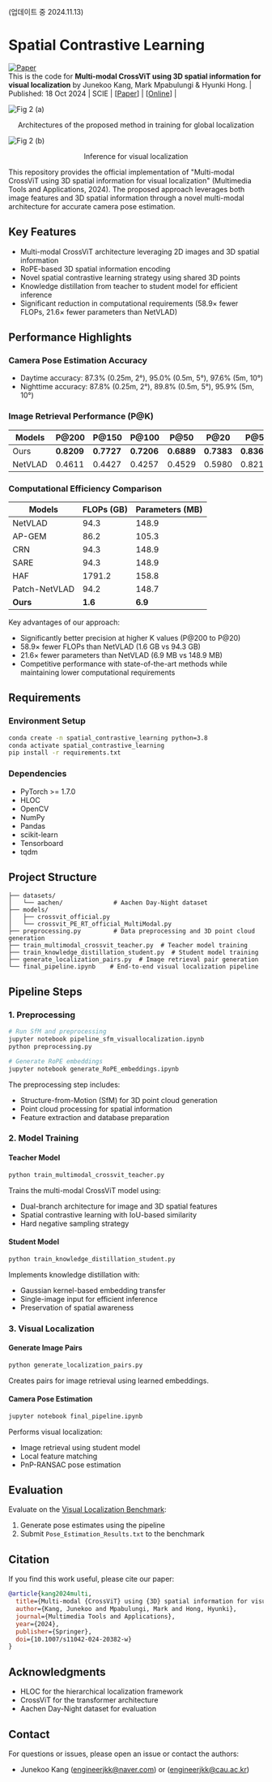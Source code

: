 (업데이트 중 2024.11.13)
# Spatial Contrastive Learning
[![Paper](https://img.shields.io/badge/Paper-Springer-blue)](https://doi.org/10.1007/s11042-024-20382-w)  
This is the code for **Multi-modal CrossViT using 3D spatial information for visual localization** by Junekoo Kang, Mark Mpabulungi & Hyunki Hong. | Published: 18 Oct 2024 | SCIE | [[Paper](https://drive.google.com/file/d/16deTO1LvQE-eh0E4dOQJt9njEz26IRIu/view?usp=sharing)] | [[Online](https://link.springer.com/article/10.1007/s11042-024-20382-w?utm_source=rct_congratemailt&utm_medium=email&utm_campaign=nonoa_20241018&utm_content=10.1007%2Fs11042-024-20382-w)] |   

![Fig 2 (a)](https://github.com/user-attachments/assets/7d9881c4-f7a9-496e-be1c-f54928ca426e)  
<p align="center">
  Architectures of the proposed method in training for global localization  
</p>

![Fig 2 (b)](https://github.com/user-attachments/assets/b42417f3-ee4e-43ce-9b69-565312f3b1a2)  
<p align="center">
  Inference for visual localization  
</p>

This repository provides the official implementation of "Multi-modal CrossViT using 3D spatial information for visual localization" (Multimedia Tools and Applications, 2024). The proposed approach leverages both image features and 3D spatial information through a novel multi-modal architecture for accurate camera pose estimation.

## Key Features
- Multi-modal CrossViT architecture leveraging 2D images and 3D spatial information
- RoPE-based 3D spatial information encoding
- Novel spatial contrastive learning strategy using shared 3D points
- Knowledge distillation from teacher to student model for efficient inference
- Significant reduction in computational requirements (58.9× fewer FLOPs, 21.6× fewer parameters than NetVLAD)

## Performance Highlights

### Camera Pose Estimation Accuracy
- Daytime accuracy: 87.3% (0.25m, 2°), 95.0% (0.5m, 5°), 97.6% (5m, 10°)
- Nighttime accuracy: 87.8% (0.25m, 2°), 89.8% (0.5m, 5°), 95.9% (5m, 10°)

### Image Retrieval Performance (P@K)
| Models | P@200 | P@150 | P@100 | P@50 | P@20 | P@5 | P@1 |
|--------|--------|--------|--------|-------|-------|------|------|
| Ours | **0.8209** | **0.7727** | **0.7206** | **0.6889** | **0.7383** | **0.8368** | 0.8976 |
| NetVLAD | 0.4611 | 0.4427 | 0.4257 | 0.4529 | 0.5980 | 0.8219 | **0.9425** |

### Computational Efficiency Comparison
| Models | FLOPs (GB) | Parameters (MB) |
|--------|------------|-----------------|
| NetVLAD | 94.3 | 148.9 |
| AP-GEM | 86.2 | 105.3 |
| CRN | 94.3 | 148.9 |
| SARE | 94.3 | 148.9 |
| HAF | 1791.2 | 158.8 |
| Patch-NetVLAD | 94.2 | 148.7 |
| **Ours** | **1.6** | **6.9** |

Key advantages of our approach:
- Significantly better precision at higher K values (P@200 to P@20)
- 58.9× fewer FLOPs than NetVLAD (1.6 GB vs 94.3 GB)
- 21.6× fewer parameters than NetVLAD (6.9 MB vs 148.9 MB)
- Competitive performance with state-of-the-art methods while maintaining lower computational requirements  

## Requirements

### Environment Setup
```bash
conda create -n spatial_contrastive_learning python=3.8
conda activate spatial_contrastive_learning
pip install -r requirements.txt
```

### Dependencies
- PyTorch >= 1.7.0
- HLOC
- OpenCV
- NumPy
- Pandas
- scikit-learn
- Tensorboard
- tqdm

## Project Structure
```
├── datasets/
│   └── aachen/              # Aachen Day-Night dataset
├── models/
│   ├── crossvit_official.py
│   └── crossvit_PE_RT_official_MultiModal.py
├── preprocessing.py         # Data preprocessing and 3D point cloud generation
├── train_multimodal_crossvit_teacher.py  # Teacher model training
├── train_knowledge_distillation_student.py  # Student model training
├── generate_localization_pairs.py  # Image retrieval pair generation
└── final_pipeline.ipynb    # End-to-end visual localization pipeline
```

## Pipeline Steps

### 1. Preprocessing
```bash
# Run SfM and preprocessing
jupyter notebook pipeline_sfm_visuallocalization.ipynb
python preprocessing.py

# Generate RoPE embeddings
jupyter notebook generate_RoPE_embeddings.ipynb
```

The preprocessing step includes:
- Structure-from-Motion (SfM) for 3D point cloud generation
- Point cloud processing for spatial information
- Feature extraction and database preparation

### 2. Model Training

#### Teacher Model
```bash
python train_multimodal_crossvit_teacher.py
```
Trains the multi-modal CrossViT model using:
- Dual-branch architecture for image and 3D spatial features
- Spatial contrastive learning with IoU-based similarity
- Hard negative sampling strategy

#### Student Model
```bash
python train_knowledge_distillation_student.py
```
Implements knowledge distillation with:
- Gaussian kernel-based embedding transfer
- Single-image input for efficient inference
- Preservation of spatial awareness

### 3. Visual Localization

#### Generate Image Pairs
```bash
python generate_localization_pairs.py
```
Creates pairs for image retrieval using learned embeddings.

#### Camera Pose Estimation
```bash
jupyter notebook final_pipeline.ipynb
```
Performs visual localization:
- Image retrieval using student model
- Local feature matching
- PnP-RANSAC pose estimation

## Evaluation
Evaluate on the [Visual Localization Benchmark](https://www.visuallocalization.net/):
1. Generate pose estimates using the pipeline
2. Submit `Pose_Estimation_Results.txt` to the benchmark

## Citation
If you find this work useful, please cite our paper:
```bibtex
@article{kang2024multi,
  title={Multi-modal {CrossViT} using {3D} spatial information for visual localization},
  author={Kang, Junekoo and Mpabulungi, Mark and Hong, Hyunki},
  journal={Multimedia Tools and Applications},
  year={2024},
  publisher={Springer},
  doi={10.1007/s11042-024-20382-w}
}
```

## Acknowledgments
- HLOC for the hierarchical localization framework
- CrossViT for the transformer architecture
- Aachen Day-Night dataset for evaluation

## Contact
For questions or issues, please open an issue or contact the authors:
- Junekoo Kang (engineerjkk@naver.com) or (engineerjkk@cau.ac.kr)


